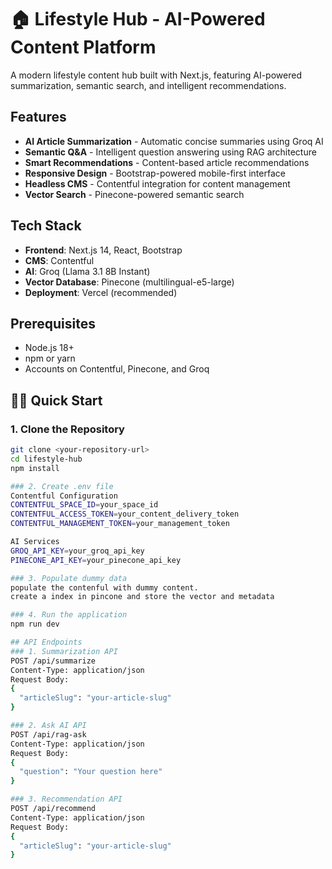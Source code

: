 # 🏠 Lifestyle Hub - AI-Powered Content Platform

A modern lifestyle content hub built with Next.js, featuring AI-powered summarization, semantic search, and intelligent recommendations.

## Features

- **AI Article Summarization** - Automatic concise summaries using Groq AI
- **Semantic Q&A** - Intelligent question answering using RAG architecture
- **Smart Recommendations** - Content-based article recommendations
- **Responsive Design** - Bootstrap-powered mobile-first interface
- **Headless CMS** - Contentful integration for content management
- **Vector Search** - Pinecone-powered semantic search

## Tech Stack

- **Frontend**: Next.js 14, React, Bootstrap
- **CMS**: Contentful
- **AI**: Groq (Llama 3.1 8B Instant)
- **Vector Database**: Pinecone (multilingual-e5-large)
- **Deployment**: Vercel (recommended)

## Prerequisites

- Node.js 18+ 
- npm or yarn
- Accounts on Contentful, Pinecone, and Groq

## 🏃‍♂️ Quick Start

### 1. Clone the Repository
```bash
git clone <your-repository-url>
cd lifestyle-hub
npm install

### 2. Create .env file
Contentful Configuration
CONTENTFUL_SPACE_ID=your_space_id
CONTENTFUL_ACCESS_TOKEN=your_content_delivery_token
CONTENTFUL_MANAGEMENT_TOKEN=your_management_token

AI Services
GROQ_API_KEY=your_groq_api_key
PINECONE_API_KEY=your_pinecone_api_key

### 3. Populate dummy data
populate the contenful with dummy content.
create a index in pincone and store the vector and metadata

### 4. Run the application
npm run dev

## API Endpoints
### 1. Summarization API
POST /api/summarize
Content-Type: application/json
Request Body:
{
  "articleSlug": "your-article-slug"
}

### 2. Ask AI API
POST /api/rag-ask  
Content-Type: application/json
Request Body:
{
  "question": "Your question here"
}

### 3. Recommendation API
POST /api/recommend
Content-Type: application/json
Request Body:
{
  "articleSlug": "your-article-slug"
}

